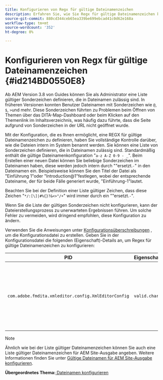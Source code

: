 ```yaml
---
title: Konfigurieren von Regx für gültige Dateinamenzeichen
description: Erfahren Sie, wie Sie Regx für gültige Dateinamenzeichen konfigurieren.
source-git-commit: 880cd344ceb65ea339be699ebcad41c0d62e168a
workflow-type: tm+mt
source-wordcount: '352'
ht-degree: 0%

---
```


# Konfigurieren von Regx für gültige Dateinamenzeichen {#id214BD0550E8}

Ab AEM Version 3.8 von Guides können Sie als Administrator eine Liste gültiger Sonderzeichen definieren, die in Dateinamen zulässig sind. In früheren Versionen konnten Benutzer Dateinamen mit Sonderzeichen wie `@`, `$`, `>`und mehr. Diese Sonderzeichen führten zu Problemen beim Öffnen von Themen über das DITA-Map-Dashboard oder beim Klicken auf den Themenlink im Inhaltsverzeichnis, was häufig dazu führte, dass die Seite aufgrund von Sonderzeichen in der URL nicht geöffnet wurde.

Mit der Konfiguration, die es Ihnen ermöglicht, eine REGX für gültige Dateinamenzeichen zu definieren, haben Sie vollständige Kontrolle darüber, wie die Dateien intern im System benannt werden. Sie können eine Liste von Sonderzeichen definieren, die in Dateinamen zulässig sind. Standardmäßig enthält die gültige Dateinamenkonfiguration &quot;`a-z A-Z 0-9 - _`&quot;. Beim Erstellen einer neuen Datei können Sie beliebige Sonderzeichen im Dateinamen haben, diese werden jedoch intern durch &quot;&quot;ersetzt.`-`&quot; in den Dateinamen ein. Beispielsweise können Sie den Titel der Datei als &quot;Einführung 1&quot;oder &quot;Introduction@1&quot;festlegen, wobei der entsprechende Dateiname, der für beide Fälle generiert wurde, &quot;Einführung-1&quot;lautet.

Beachten Sie bei der Definition einer Liste gültiger Zeichen, dass diese Zeichen &quot;`*/:[\]|#%{}?&<>"/+`&quot; wird immer durch ein &quot;&quot;ersetzt.`-`&quot;.

Wenn Sie die Liste der gültigen Sonderzeichen nicht konfigurieren, kann der Dateierstellungsprozess zu unerwarteten Ergebnissen führen. Um solche Fehler zu vermeiden, wird dringend empfohlen, diese Konfiguration zu ändern.

Verwenden Sie die Anweisungen unter [Konfigurationsüberschreibungen](download-install-additional-config-override.md#) , um die Konfigurationsdatei zu erstellen. Geben Sie in der Konfigurationsdatei die folgenden \(Eigenschaft\)-Details an, um Regex für gültige Dateinamenzeichen zu konfigurieren:

| PID | Eigenschaftenschlüssel | Eigenschaftswert |
|---|------------|--------------|
| `com.adobe.fmdita.xmleditor.config.XmlEditorConfig` | `valid.characters` | Der Wert ist ein Regex-Muster. Sie muss drei grundlegende Zeichen enthalten und die Liste muss mit einem Bindestrich \(-\) beginnen.<br> **Standardwert**: \[-a-zA-Z0-9\_\] |

>[!NOTE]
>
> Ähnlich wie bei der Liste gültiger Dateinamenzeichen können Sie auch eine Liste gültiger Dateinamenzeichen für AEM Site-Ausgabe angeben. Weitere Informationen finden Sie unter [Gültige Dateinamen für AEM Site-Ausgabe konfigurieren](conf-file-names-valid-regx-aem-site-output.md#).

**Übergeordnetes Thema:**[ Dateinamen konfigurieren](conf-file-names.md)
